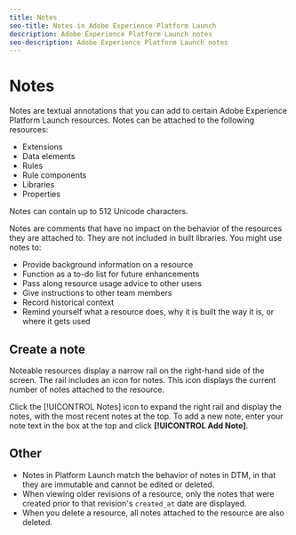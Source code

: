 ```yaml
---
title: Notes
seo-title: Notes in Adobe Experience Platform Launch
description: Adobe Experience Platform Launch notes
seo-description: Adobe Experience Platform Launch notes
---
```


# Notes

Notes are textual annotations that you can add to certain Adobe Experience Platform Launch resources.  Notes can be attached to the following resources:

* Extensions
* Data elements
* Rules
* Rule components
* Libraries
* Properties

Notes can contain up to 512 Unicode characters.  

Notes are comments that have no impact on the behavior of the resources they are attached to.  They are not included in built libraries.  You might use notes to:

* Provide background information on a resource
* Function as a to-do list for future enhancements
* Pass along resource usage advice to other users
* Give instructions to other team members
* Record historical context
* Remind yourself what a resource does, why it is built the way it is, or where it gets used

## Create a note

Noteable resources display a narrow rail on the right-hand side of the screen.  The rail includes an icon for notes.  This icon displays the current number of notes attached to the resource.

Click the [!UICONTROL Notes] icon to expand the right rail and display the notes, with the most recent notes at the top.  To add a new note, enter your note text in the box at the top and click **[!UICONTROL Add Note]**.

## Other

* Notes in Platform Launch match the behavior of notes in DTM, in that they are immutable and cannot be edited or deleted.
* When viewing older revisions of a resource, only the notes that were created prior to that revision's `created_at` date are displayed.
* When you delete a resource, all notes attached to the resource are also deleted.
